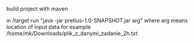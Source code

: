 build project with maven

in /target run "java -jar pretius-1.0-SNAPSHOT.jar arg" where arg means location of input data for example /home/mk/Downloads/plik_z_danymi_zadanie_2h.txt